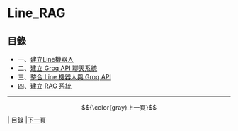 # Line_RAG
## 目錄
*  一、[建立Line機器人](STEP_1.md)
*  二、[建立 Groq API 聊天系統](STEP_2.md)
*  三、[整合 Line 機器人與 Groq API](STEP_3.md)
*  四、[建立 RAG 系統](STEP_4.md)

---

$${\color{gray}上一頁}$$| [目錄](README.md) |[下一頁](STEP_1.md)
